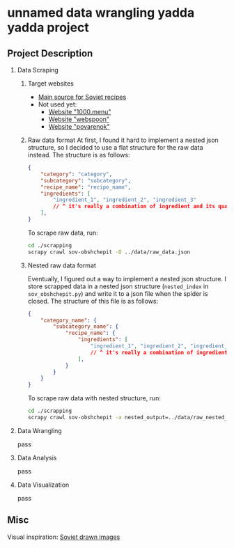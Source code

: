 # unnamed data wrangling yadda yadda project

## Project Description

1. Data Scraping
    1. Target websites
        - [Main source for Soviet recipes](https://sov-obshchepit.ru/)
        - Not used yet:
            - [Website "1000.menu"](https://1000.menu/catalog/recepty-sovetskix-vremen)
            - [Website "webspoon"](https://webspoon.ru/cuisine/kuhnja-sssr)
            - [Website "povarenok"](https://www.povarenok.ru/recipes/kitchen/101/?sort=date_create_asc&order=desc)
    2. Raw data format
        At first, I found it hard to implement a nested json structure, so I decided to use a flat structure for the raw data instead. The structure is as follows:

        ```json
        {
            "category": "category",
            "subcategory": "subcategory",
            "recipe_name": "recipe_name",
            "ingredients": [
                "ingredient_1", "ingredient_2", "ingredient_3"
                // ^ it's really a combination of ingredient and its quantity
            ],
        }
        ```

        To scrape raw data, run:

        ```bash
        cd ./scrapping
        scrapy crawl sov-obshchepit -O ../data/raw_data.json
        ```

    3. Nested raw data format

        Eventually, I figured out a way to implement a nested json structure. I store scrapped data in a nested json structure (`nested_index` in `sov_obshchepit.py`) and write it to a json file when the spider is closed. The structure of this file is as follows:

        ```json
        {
            "category_name": {
                "subcategory_name": {
                    "recipe_name": {
                        "ingredients": [
                            "ingredient_1", "ingredient_2", "ingredient_3"
                            // ^ it's really a combination of ingredient and its quantity
                        ],
                    }
                }
            } 
        }
        ```

        To scrape raw data with nested structure, run:

        ```bash
        cd ./scrapping
        scrapy crawl sov-obshchepit -a nested_output=../data/raw_nested_data.json
        ```

2. Data Wrangling

    pass

3. Data Analysis

    pass

4. Data Visualization

    pass

## Misc

Visual inspiration: [Soviet drawn images](https://trip-for-the-soul.ru/foto/chto-gotovili-v-sssr-na-kazhdyj-den.html)
